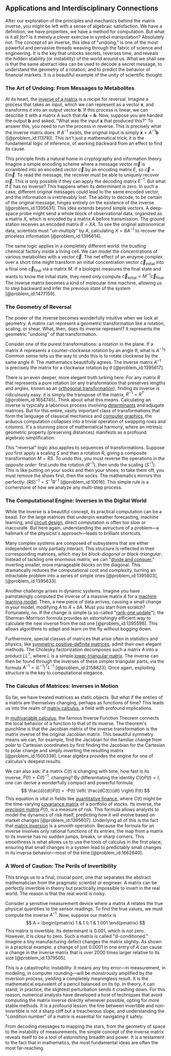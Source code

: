 ## Applications and Interdisciplinary Connections

After our exploration of the principles and mechanics behind the matrix inverse, you might be left with a sense of algebraic satisfaction. We have a definition, we have properties, we have a method for computation. But what is it all *for*? Is it merely a clever exercise in symbol manipulation? Absolutely not. The concept of an inverse, this idea of "undoing," is one of the most powerful and pervasive threads weaving through the fabric of science and engineering. It is the key that unlocks secrets, reverses time, and reveals the hidden stability (or instability) of the world around us. What we shall see is that the same abstract idea can be used to decode a secret message, to understand the geometry of a rotation, and to predict the behavior of financial markets. It is a beautiful example of the unity of scientific thought.

### The Art of Undoing: From Messages to Metabolites

At its heart, the [inverse of a matrix](@article_id:154378) is a recipe for reversal. Imagine a process that takes an input, which we can represent as a vector $\mathbf{x}$, and transforms it into an output vector $\mathbf{b}$. If this process is linear, we can describe it with a matrix $A$ such that $A\mathbf{x} = \mathbf{b}$. Now, suppose you are handed the output $\mathbf{b}$ and asked, "What was the input $\mathbf{x}$ that produced this?" To answer this, you need to run the process in reverse. This is precisely what the inverse matrix does. If $A^{-1}$ exists, the original input is simply $\mathbf{x} = A^{-1}\mathbf{b}$ ([@problem_id:11378]). This isn't just a mathematical trick; it is the fundamental logic of inference, of working backward from an effect to find its cause.

This principle finds a natural home in cryptography and information theory. Imagine a simple encoding scheme where a message vector $\vec{m}$ is scrambled into an encoded vector $\vec{c}$ by an encoding matrix $E$, so $\vec{c} = E\vec{m}$. To read the message, the receiver must be able to uniquely recover $\vec{m}$. This is only possible if they can apply the decoding matrix $E^{-1}$. But what if $E$ has no inverse? This happens when its determinant is zero. In such a case, different original messages could lead to the same encoded vector, and the information is irretrievably lost. The ability to decode, to be certain of the original message, hinges entirely on the existence of the inverse [@problem_id:1395631]. This idea extends beyond simple vectors. A deep-space probe might send a whole block of observational data, organized as a matrix $X$, which is encoded by a matrix $A$ before transmission. The ground station receives an encoded matrix $B = XA$. To see the original astronomical data, scientists must "un-multiply" by $A$, calculating $X = BA^{-1}$ to recover the priceless information [@problem_id:1395614].

The same logic applies in a completely different world: the bustling chemical factory inside a living cell. We can model the concentrations of various metabolites with a vector $\vec{c}$. The net effect of an enzyme complex over a short time might transform an initial concentration vector $\vec{c}_{\text{initial}}$ into a final one $\vec{c}_{\text{final}}$ via a matrix $M$. If a biologist measures the final state and wants to know the initial state, they need only compute $\vec{c}_{\text{initial}} = M^{-1}\vec{c}_{\text{final}}$. The inverse matrix becomes a kind of molecular time machine, allowing us to step backward and infer the previous state of the system [@problem_id:1477159].

### The Geometry of Reversal

The power of the inverse becomes wonderfully intuitive when we look at geometry. A matrix can represent a geometric transformation like a rotation, scaling, or shear. What, then, does its inverse represent? It represents the geometric "undoing" of that transformation.

Consider one of the purest transformations: a rotation in the plane. If a matrix $A$ represents a counter-clockwise rotation by an angle $\theta$, what is $A^{-1}$? Common sense tells us the way to undo this is to rotate clockwise by the same angle $\theta$. The mathematics beautifully agrees. The inverse matrix $A^{-1}$ is precisely the matrix for a clockwise rotation by $\theta$ [@problem_id:1395617].

There is an even deeper, more elegant truth lurking here. For any matrix $R$ that represents a pure rotation (or any transformation that preserves lengths and angles, known as an [orthogonal transformation](@article_id:155156)), finding its inverse is ridiculously easy: it is simply the transpose of the matrix, $R^{-1} = R^T$ [@problem_id:1654745]. Think about what this means. Calculating an inverse is typically a laborious process involving [determinants](@article_id:276099) and adjugate matrices. But for this entire, vastly important class of transformations that form the language of classical mechanics and [computer graphics](@article_id:147583), the arduous computation collapses into a trivial operation of swapping rows and columns. It's a stunning piece of mathematical harmony, where an intrinsic geometric property (preserving distances) manifests as a profound algebraic simplification.

This "reversal" logic also applies to sequences of transformations. Suppose you first apply a scaling $S$ and then a rotation $R$, giving a composite transformation $M = RS$. To undo this, you must reverse the operations *in the opposite order*: first undo the rotation ($R^{-1}$), then undo the scaling ($S^{-1}$). This is like putting on your socks and then your shoes; to take them off, you must remove the shoes first, then the socks. The mathematics mirrors this perfectly: $(RS)^{-1} = S^{-1}R^{-1}$ [@problem_id:10016]. This simple rule is a cornerstone of how we analyze any multi-step process.

### The Computational Engine: Inverses in the Digital World

While the inverse is a beautiful concept, its practical computation can be a beast. For the large matrices that underpin weather forecasting, machine learning, and [circuit design](@article_id:261128), direct computation is often too slow or inaccurate. But here again, understanding the astructure of a problem—a hallmark of the physicist's approach—leads to brilliant shortcuts.

Many complex systems are composed of subsystems that are either independent or only partially interact. This structure is reflected in their corresponding matrices, which may be *block-diagonal* or *block-triangular*. Instead of tackling one enormous matrix, we can "[divide and conquer](@article_id:139060)," inverting smaller, more manageable blocks on the diagonal. This dramatically reduces the computational cost and complexity, turning an intractable problem into a series of simple ones [@problem_id:1395603], [@problem_id:1395633].

Another challenge arises in dynamic systems. Imagine you have painstakingly computed the inverse of a massive matrix $A$ for a [machine learning model](@article_id:635759). Then, a new piece of data arrives, causing a small change in your model, modifying $A$ to $A + \delta A$. Must you start from scratch? Fortunately, no. If the change is simple (a so-called "[rank-one update](@article_id:137049)"), the Sherman-Morrison formula provides an astonishingly efficient way to calculate the new inverse from the old one [@problem_id:1395596]. This allows algorithms to adapt and learn on the fly without bogging down.

Furthermore, special classes of matrices that arise often in statistics and physics, like [symmetric positive-definite matrices](@article_id:165471), admit their own elegant methods. The Cholesky factorization decomposes such a matrix $A$ into a product $LL^T$, where $L$ is a simple [lower-triangular matrix](@article_id:633760). The inverse can then be found through the inverses of these simpler triangular parts, via the formula $A^{-1} = (L^{-1})^T L^{-1}$ [@problem_id:2158823]. Once again, exploiting structure is the key to computational elegance.

### The Calculus of Matrices: Inverses in Motion

So far, we have treated matrices as static objects. But what if the entries of a matrix are themselves changing, perhaps as functions of time? This leads us into the realm of [matrix calculus](@article_id:180606), a field with profound implications.

In [multivariable calculus](@article_id:147053), the famous Inverse Function Theorem connects the local behavior of a function to that of its inverse. The theorem's punchline is that the Jacobian matrix of the inverse transformation is the matrix inverse of the original Jacobian matrix. This beautiful symmetry means we can, for example, find the Jacobian for the familiar change from polar to Cartesian coordinates by first finding the Jacobian for the Cartesian to polar change and simply inverting the resulting matrix [@problem_id:1500339]. Linear algebra provides the engine for one of calculus's deepest results.

We can also ask: if a matrix $C(t)$ is changing with time, how fast is its inverse, $P(t) = C(t)^{-1}$, changing? By differentiating the identity $C(t)P(t) = I$, one can derive a wonderfully compact and powerful formula:
$$ \frac{d}{dt}P(t) = -P(t) \left( \frac{dC(t)}{dt} \right) P(t) $$
This equation is vital in fields like [quantitative finance](@article_id:138626), where $C(t)$ might be the time-varying [covariance matrix](@article_id:138661) of a portfolio of stocks. Its inverse, the *[precision matrix](@article_id:263987)* $P(t)$, is a measure of risk. This formula allows analysts to model the dynamics of risk itself, predicting how it will evolve based on market changes [@problem_id:1395607]. Underlying all of this is the fact that [matrix inversion](@article_id:635511) is a *smooth* operation. Because the formula for an inverse involves only rational functions of its entries, the map from a matrix to its inverse has no sudden jumps, breaks, or sharp corners. This smoothness is what allows us to use the tools of calculus in the first place, ensuring that small changes in a system lead to predictably small changes in its inverse behavior—most of the time [@problem_id:1662640].

### A Word of Caution: The Perils of Invertibility

This brings us to a final, crucial point, one that separates the abstract mathematician from the pragmatic scientist or engineer. A matrix can be perfectly invertible in theory but practically impossible to invert in the real world. The reason is that the real world is noisy.

Consider a sensitive measurement device where a matrix $A$ relates the true physical quantities to the sensor readings. To find the true values, we must compute the inverse $A^{-1}$. Now, suppose our matrix is
$$ A = \begin{pmatrix} 1 & 1 \\ 1 & 1.001 \end{pmatrix} $$
This matrix is invertible. Its determinant is $0.001$, which is not zero. However, it is *close* to zero. Such a matrix is called "ill-conditioned." Imagine a tiny manufacturing defect changes the matrix slightly. As shown in a practical example, a change of just $0.0001$ in one entry of $A$ can cause a change in the inverse matrix that is over 2000 times larger relative to its size [@problem_id:1379505].

This is a catastrophic instability. It means any tiny error—in measurement, in modeling, in computer rounding—will be monstrously amplified by the inversion process, yielding a completely meaningless result. It is the mathematical equivalent of a pencil balanced on its tip. In theory, it can stand; in practice, the slightest perturbation sends it crashing down. For this reason, numerical analysts have developed a host of techniques that avoid computing the matrix inverse directly whenever possible, opting for more stable methods. It is a profound lesson: the line between invertible and non-invertible is not a sharp cliff but a treacherous slope, and understanding the "condition number" of a matrix is essential for navigating it safely.

From decoding messages to mapping the stars, from the geometry of space to the instability of measurements, the simple concept of the inverse matrix reveals itself to be a tool of astonishing breadth and power. It is a testament to the fact that in mathematics, the most fundamental ideas are often the most far-reaching.
